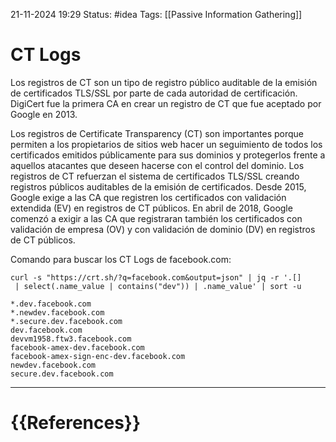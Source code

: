 21-11-2024 19:29
Status: #idea
Tags: [[Passive Information Gathering]]

# CT Logs

Los registros de CT son un tipo de registro público auditable de la emisión de certificados TLS/SSL por parte de cada autoridad de certificación. DigiCert fue la primera CA en crear un registro de CT que fue aceptado por Google en 2013.

Los registros de Certificate Transparency (CT) son importantes porque permiten a los propietarios de sitios web hacer un seguimiento de todos los certificados emitidos públicamente para sus dominios y protegerlos frente a aquellos atacantes que deseen hacerse con el control del dominio. Los registros de CT refuerzan el sistema de certificados TLS/SSL creando registros públicos auditables de la emisión de certificados. Desde 2015, Google exige a las CA que registren los certificados con validación extendida (EV) en registros de CT públicos. En abril de 2018, Google comenzó a exigir a las CA que registraran también los certificados con validación de empresa (OV) y con validación de dominio (DV) en registros de CT públicos.

Comando para buscar los CT Logs de facebook.com:

```shell-session
curl -s "https://crt.sh/?q=facebook.com&output=json" | jq -r '.[]
 | select(.name_value | contains("dev")) | .name_value' | sort -u
 
*.dev.facebook.com
*.newdev.facebook.com
*.secure.dev.facebook.com
dev.facebook.com
devvm1958.ftw3.facebook.com
facebook-amex-dev.facebook.com
facebook-amex-sign-enc-dev.facebook.com
newdev.facebook.com
secure.dev.facebook.com
```
---
# {{References}}